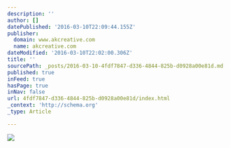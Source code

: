 ```yaml
---
description: ''
author: []
datePublished: '2016-03-10T22:09:44.155Z'
publisher:
  domain: www.akcreative.com
  name: akcreative.com
dateModified: '2016-03-10T22:02:00.306Z'
title: ''
sourcePath: _posts/2016-03-10-4fdf7847-d336-4844-825b-d0928a00e81d.md
published: true
inFeed: true
hasPage: true
inNav: false
url: 4fdf7847-d336-4844-825b-d0928a00e81d/index.html
_context: 'http://schema.org'
_type: Article

---
```

![](http://static1.squarespace.com/static/564fa070e4b08f0af884773e/565dd693e4b04e2b91148762/565dd890e4b019f40c9f39e1/1448990866254/giraffefavcard.jpg?format=1500w)